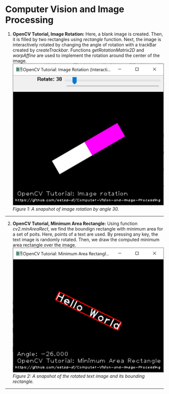 # Computer Vision and Image Processing
1. **OpenCV Tutorial, Image Rotation:** Here, a blank image is created. Then, it is filled by two rectangles using *rectangle* function. Next, the image is interactively rotated by changing the angle of rotation with a trackBar created by *createTrackbar*. Functions *getRotationMatrix2D* and *warpAffine* are used to implement the rotation around the center of the image.
![A snapshot of OpenCV Tutorial: Image Rotation](Media/opencv-tutorial-image-rotation.jpg) *Figure 1: A snapshot of image rotation by angle 30.*
---
2. **OpenCV Tutorial, Minimum Area Rectangle:** Using function *cv2.minAreaRect*, we find the boundign rectangle with minimum area for a set of poits. Here, points of a text are used. By pressing any key, the text image is randomly rotated. Then, we draw the computed minimum area rectangle over the image.
![A snapshot of OpenCV Tutorial: Minimum Area Rectangle](Media/opencv-tutorial-minimum-area-rectangle.jpg) *Figure 2: A snapshot of the rotated text image and its bounding rectangle.*
---
